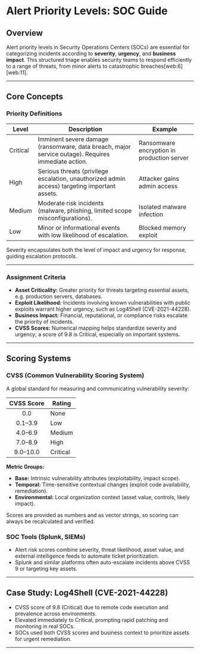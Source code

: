 # Alert Priority Levels: SOC Guide

## Overview

Alert priority levels in Security Operations Centers (SOCs) are essential for categorizing incidents according to **severity**, **urgency**, and **business impact**. This structured triage enables security teams to respond efficiently to a range of threats, from minor alerts to catastrophic breaches[web:6][web:11].

---

## Core Concepts

### Priority Definitions

| Level     | Description                                                                                            | Example                                   |
|-----------|--------------------------------------------------------------------------------------------------------|-------------------------------------------|
| Critical  | Imminent severe damage (ransomware, data breach, major service outage). Requires immediate action.      | Ransomware encryption in production server|
| High      | Serious threats (privilege escalation, unauthorized admin access) targeting important assets.            | Attacker gains admin access              |
| Medium    | Moderate risk incidents (malware, phishing, limited scope misconfigurations).                           | Isolated malware infection                |
| Low       | Minor or informational events with low likelihood of escalation.                                        | Blocked memory exploit                    |

Severity encapsulates both the level of impact and urgency for response, guiding escalation protocols.

---

### Assignment Criteria

- **Asset Criticality:** Greater priority for threats targeting essential assets, e.g. production servers, databases.
- **Exploit Likelihood:** Incidents involving known vulnerabilities with public exploits warrant higher urgency, such as Log4Shell (CVE-2021-44228).
- **Business Impact:** Financial, reputational, or compliance risks escalate the priority of incidents.
- **CVSS Scores:** Numerical mapping helps standardize severity and urgency; a score of 9.8 is Critical, especially on important systems.

---

## Scoring Systems

### CVSS (Common Vulnerability Scoring System)

A global standard for measuring and communicating vulnerability severity:

| CVSS Score | Rating    |
|:----------:|-----------|
| 0.0        | None      |
| 0.1–3.9    | Low       |
| 4.0–6.9    | Medium    |
| 7.0–8.9    | High      |
| 9.0–10.0   | Critical  |

**Metric Groups:**
- **Base:** Intrinsic vulnerability attributes (exploitability, impact scope).
- **Temporal:** Time-sensitive contextual changes (exploit code availability, remediation).
- **Environmental:** Local organization context (asset value, controls, likely impact).

Scores are provided as numbers and as vector strings, so scoring can always be recalculated and verified.

### SOC Tools (Splunk, SIEMs)

- Alert risk scores combine severity, threat likelihood, asset value, and external intelligence feeds to automate ticket prioritization.
- Splunk and similar platforms often auto-escalate incidents above CVSS 9 or targeting key assets.

---

## Case Study: Log4Shell (CVE-2021-44228)

- CVSS score of 9.8 (Critical) due to remote code execution and prevalence across environments.
- Elevated immediately to Critical, prompting rapid patching and monitoring in real SOCs.
- SOCs used both CVSS scores and business context to prioritize assets for urgent remediation.

---
